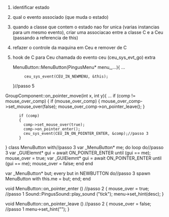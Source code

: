 1. identificar estado
2. qual o evento associado (que muda o estado)
3. quando a classe que contem o estado nao for unica (varias instancias para um mesmo evento), criar uma associacao entre a classe C e a Ceu (passando a referencia de this)
4. refazer o controle da maquina em Ceu e remover de C
5. hook de C para Ceu 
    chamada do evento ceu (ceu_sys_evt_go)
extra 


    MenuButton::MenuButton(PingusMenu* menu_,...){
        ...

            ceu_sys_event(CEU_IN_NEWMENU, &this);
    }//passo 5

GroupComponent::on_pointer_move(int x, int y){
    ...
        if (comp != mouse_over_comp)
        {
            if (mouse_over_comp)
            {
            mouse_over_comp->set_mouse_over(false);
            mouse_over_comp->on_pointer_leave();
          }
          
          if (comp)
          {
            comp->set_mouse_over(true);
            comp->on_pointer_enter();
            ceu_sys_event(CEU_IN_ON_POINTER_ENTER, &comp);//passo 3
          }
}
class MenuButton with//passo 3
var _MenuButton* me;
do
    loop do//passo 3
        var _GUIElemnt* gui = await ON_POINTER_ENTER
                              until (gui == me);
        mouse_over = true;
        var _GUIElemnt* gui = await ON_POINTER_ENTER
                              until (gui == me);
        mouse_over = false;
    end
end

var _MenuButton* but;
every but in NEWBUTTON do//passo 3
    spawn MenuButton with
        this.me = but;
    end;
end

void
MenuButton::on_pointer_enter () //passo 2
{
  mouse_over = true; //passo 1
  Sound::PingusSound::play_sound ("tick");
  menu->set_hint(desc);
}

void
MenuButton::on_pointer_leave () //passo 2
{
  mouse_over = false; //passo 1
  menu->set_hint("");
}
